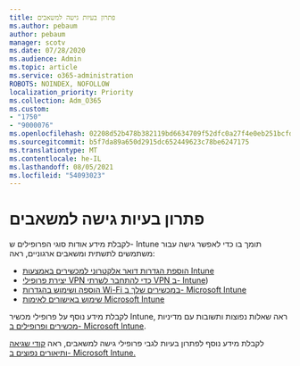 ```yaml
---
title: פתרון בעיות גישה למשאבים
ms.author: pebaum
author: pebaum
manager: scotv
ms.date: 07/28/2020
ms.audience: Admin
ms.topic: article
ms.service: o365-administration
ROBOTS: NOINDEX, NOFOLLOW
localization_priority: Priority
ms.collection: Adm_O365
ms.custom:
- "1750"
- "9000076"
ms.openlocfilehash: 02208d52b478b382119bd6634709f52dfc0a27f4e0eb251bcfdb4d96d47dac82
ms.sourcegitcommit: b5f7da89a650d2915dc652449623c78be6247175
ms.translationtype: MT
ms.contentlocale: he-IL
ms.lasthandoff: 08/05/2021
ms.locfileid: "54093023"
---
```

# <a name="troubleshoot-resource-access-issues"></a>פתרון בעיות גישה למשאבים

לקבלת מידע אודות סוגי הפרופילים ש- Intune תומך בו כדי לאפשר גישה עבור משתמשים לתשתית ומשאבים ארגוניים, ראה:

- [הוספת הגדרות דואר אלקטרוני למכשירים באמצעות Intune](https://docs.microsoft.com/intune/email-settings-configure)
- [יצירת פרופילי VPN כדי להתחבר לשרתי VPN ב- Intune](https://docs.microsoft.com/intune/vpn-settings-configure))
- [הוספה ושימוש בהגדרות Wi-Fi במכשירים שלך ב- Microsoft Intune](https://docs.microsoft.com/intune/wi-fi-settings-configure)
- [שימוש באישורים לאימות Microsoft Intune](https://docs.microsoft.com/intune/certificates-configure)

לקבלת מידע נוסף על פרופילי מכשיר Intune, ראה שאלות נפוצות ותשובות עם מדיניות [מכשירים ופרופילים ב- Microsoft Intune](https://docs.microsoft.com/intune/device-profile-troubleshoot).

לקבלת מידע נוסף לפתרון בעיות לגבי פרופילי גישה למשאבים, ראה [קודי שגיאה ותיאורים נפוצים ב- Microsoft Intune.](https://docs.microsoft.com/intune/troubleshoot-company-resource-access-problems)